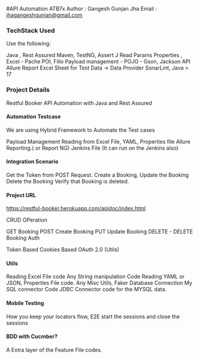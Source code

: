 #API Automation ATB7x
Author : Gangesh Gunjan Jha
Email : jhagangeshgunjan@gmail.com
### TechStack Used
Use the following:

Java , Rest Assured
Maven, TestNG, Assert J
Read Params Properties , Excel - Pache POI, Fillo
Payload management - POJO - Gson, Jackson API
Allure Report
Excel Sheet for Test Data → Data Provider
SonarLint, Java > 17

### Project Details
Restful Booker API Automation with Java and Rest Assured

#### Automation Testcase
We are using Hybrid Framework to Automate the Test cases

Payload Management
Reading from Excel File, YAML, Properties file
Allure Reporting.( or Report NG)
Jenkins File (It can run on the Jenkins also)

#### Integration Scenario
Get the Token from POST Request.
Create a Booking, Update the Booking
Delete the Booking
Verify that Booking is deleted.

#### Project URL
https://restful-booker.herokuapp.com/apidoc/index.html

CRUD OPeration

GET Booking
POST Create Booking
PUT Update Booking
DELETE - DELETE Booking
Auth

Token Based
Cookies Based
OAuth 2.0 (Utils)

#### Utils
Reading Excel File code
Any String manipulation Code
Reading YAML or JSON, Properties File code.
Any Misc Utils, Faker
Database Connection My SQL connector Code
JDBC Connector code for the MYSQL data.

#### Mobile Testing
How you keep your locators
flow, E2E
start the sessions and close the sessions
#### BDD with Cucmber?
A Extra layer of the Feature File codes.